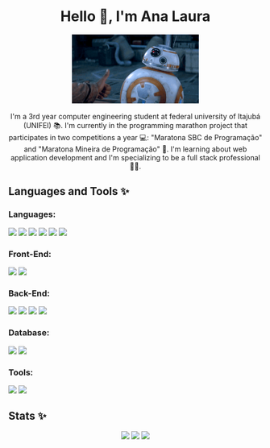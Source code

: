 <h1 align="center">Hello 👋, I'm Ana Laura</h1>

<div align="center">
  <img width="50%" src="/assets/img/starwars.gif">
</div>

<p align="center"> I'm a 3rd year computer engineering student at federal university of Itajubá (UNIFEI) 📚. I'm currently in the programming marathon project that participates in two competitions a year 💻: "Maratona SBC de Programação" and "Maratona Mineira de Programação" 🎈. I'm learning about web application development and I'm specializing to be a full stack professional 👩‍🎓.</p>

<h2>Languages and Tools ✨</h2>

<h3>Languages:</h3>
<div> 
  <img src="https://img.shields.io/badge/C-00599C?logo=c&logoColor=white&style=for-the-badge">
  <img src="https://img.shields.io/badge/C%2B%2B-00599C?logo=c%2B%2B&logoColor=white&style=for-the-badge">
  <img src="https://img.shields.io/badge/Java-ED8B00?logo=java&logoColor=white&style=for-the-badge">
  <img src="https://img.shields.io/badge/JavaScript-F7DF1E?logo=javascript&logoColor=black&style=for-the-badge">
  <img src="https://img.shields.io/badge/CSS-239120?logo=css3&logoColor=white&style=for-the-badge">
  <img src="https://img.shields.io/badge/HTML-239120?logo=html5&logoColor=white&style=for-the-badge">
</div>

<h3>Front-End:</h3>
<div>
  <img src="https://img.shields.io/badge/React-20232A?logo=react&logoColor=61DAFB&style=for-the-badge">
  <img src="https://img.shields.io/badge/Material_UI-007FFF?logo=mui&logoColor=white&style=for-the-badge">
</div>

<h3>Back-End:</h3>
<div>
  <img src="https://img.shields.io/badge/Node.js-43853D?logo=node.js&logoColor=white&style=for-the-badge">
  <img src="https://img.shields.io/badge/Express.js-404D59?style=for-the-badge">
  <img src="https://img.shields.io/badge/Nginx-009639?logo=nginx&logoColor=white&style=for-the-badge">
  <img src="https://img.shields.io/badge/-PHP%20myAdmin-6C78AF?logo=phpmyadmin&logoColor=white&style=for-the-badge">
</div>

<h3>Database:</h3>
<div>
  <img src="https://img.shields.io/badge/MySQL-20232A?logo=mysql&logoColor=white&style=for-the-badge">
  <img src="https://img.shields.io/badge/MongoDB-4EA94B?logo=mongodb&logoColor=white&style=for-the-badge">
</div>

<h3>Tools:</h3>
<div>
  <img src="https://img.shields.io/badge/Git-E34F26?logo=git&logoColor=white&style=for-the-badge">
  <img src="https://img.shields.io/badge/VS_Code-007ACC?logo=visual-studio-code&logoColor=white&style=for-the-badge">
</div>

<h2>Stats ✨</h2>
<div align="center">
  <img src="https://github-readme-stats.vercel.app/api?username=analaura-gb&theme=codeSTACKr&show_icons=true">
  <img src="https://github-readme-stats.vercel.app/api/top-langs/?username=analaura-gb&layout=compact&theme=codeSTACKr">
  <img src="https://github-readme-streak-stats.herokuapp.com/?user=analaura-gb&theme=codeSTACKr&hide_border=true">
</div>
